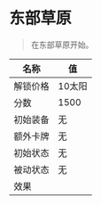 # 东部草原  
> 在东部草原开始。  
  
名称  |  值  
----  |  ----  
解锁价格  |  10太阳  
分数  |  1500  
初始装备  |  无  
额外卡牌  |  无  
初始状态  |  无  
被动状态  |  无  
效果  |    


<script>document.title="东部草原 - 卡牌生存百科 Card Survival Wiki";</script>
